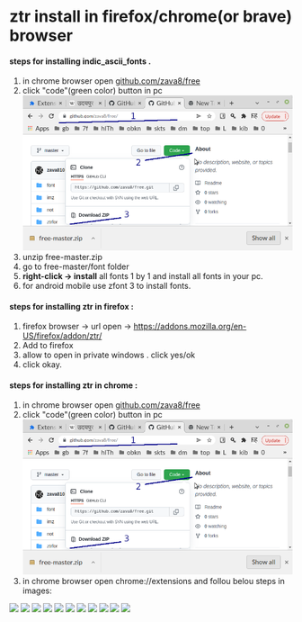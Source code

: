 #    ztr install in firefox/chrome(or brave) browser
#### steps for installing indic_ascii_fonts .
1. in chrome browser open [github.com/zava8/free](https://github.com/zava8/free)
1. click "code"(green color) button in pc
![](./imz/0.downloadfree.png)
1. unzip free-master.zip
2. go to free-master/font folder
3. **right-click -> install** all fonts 1  by 1 and install all fonts in your pc.
4. for android mobile use zfont 3 to install fonts.


#### steps for installing ztr in firefox :

1. firefox browser -> url open -> https://addons.mozilla.org/en-US/firefox/addon/ztr/
2. Add to firefox
3. allow to open in private windows . click yes/ok
4. click okay.

#### steps for installing ztr in chrome :

1. in chrome browser open [github.com/zava8/free](https://github.com/zava8/free)
1. click "code"(green color) button in pc
![](./imz/0.downloadfree.png)
1. in chrome browser open chrome://extensions and follou belou steps in images:

![][1]
![][2]
![][3]
![][4]
![][5]
![][6]
![][7]
![][8]
![][9]
![][L]
![][J]



[1]: ./imz/1chromeext.png
[2]: ./imz/2.selectztr.png
[3]: ./imz/2selectztr.png
[4]: ./imz/3checkztr.png
[5]: ./imz/4clickextmanager.png
[6]: ./imz/6.pinext.png
[7]: ./imz/7gotpinnediconon.png
[8]: ./imz/8ztriconappeared.png
[9]: ./imz/9openhindiviki.png
[L]: ./imz/L.selectunicode.png
[J]: ./imz/J.gotchanged.png
